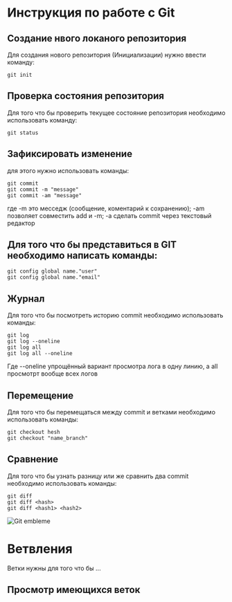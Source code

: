 # **Инструкция по работе с Git**

## Создание нвого локаного репозитория

Для создания нового репозитория (Инициализации) нужно ввести команду:

    git init

## Проверка состояния репозитория 

Для того что бы проверить текущее состояние репозитория необходимо использовать команду:

    git status

## Зафиксировать изменение

для этого нужно использовать команды:

    git commit
    git commit -m "message"
    git commit -am "message"
где -m это месседж (сообщение, коментарий к сохранению);
-am позволяет совместить add и -m;
-a сделать commit через текстовый редактор 

## Для того что бы представиться в GIT необходимо написать команды:

    git config global name."user"
    git config global name."email"

## Журнал

Для того что бы посмотреть историю commit необходимо использовать команды:

    git log
    git log --oneline
    git log all
    git log all --oneline
Где --oneline упрощённый вариант просмотра лога в одну линию, а all просмотрт вообще всех логов 

## Перемещение 

Для того что бы перемещаться между commit и ветками необходимо использовать команды:

    git checkout hesh
    git checkout "name_branch"

## Сравнение

Для того что бы узнать разницу или же сравнить два commit необходимо использовать команды:

    git diff
    git diff <hash>
    git diff <hash1> <hash2>

![Git embleme](img/git_pick.PNG) 

# Ветвления 

Ветки нужны для того что бы ...

## Просмотр имеющихся веток
